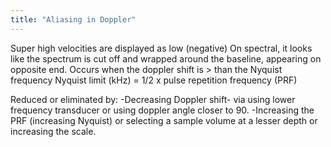 ```yaml
---
title: "Aliasing in Doppler"
---
```

Super high velocities are displayed as low (negative)
On spectral, it looks like the spectrum is cut off and wrapped around the baseline, appearing on opposite end.
Occurs when the doppler shift is &gt; than the Nyquist frequency 
Nyquist limit (kHz) = 1/2 x pulse repetition frequency (PRF)

Reduced or eliminated by:
-Decreasing Doppler shift- via using lower frequency transducer or using doppler angle closer to 90.
-Increasing the PRF (increasing Nyquist) or selecting a sample volume at a lesser depth or increasing the scale.

